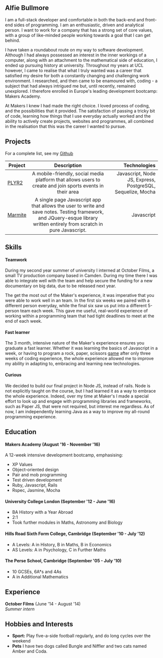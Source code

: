 ## Alfie Bullmore

I am a full-stack developer and comfortable in both the back-end and front-end sides of programming. I am an enthusiastic, driven and analytical person. I want to work for a company that has a strong set of core values, with a group of like-minded people working towards a goal that I can get behind.

I have taken a roundabout route on my way to software development. Although I had always possessed an interest in the inner workings of a computer, along with an attachment to the mathematical side of education, I ended up pursuing history at university. Throughout my years at UCL however, I came to realise that what I truly wanted was a career that satisfied my desire for both a constantly changing and challenging work environment. I researched, and then came to be enamoured with, coding - a subject that had always intrigued me but, until recently, remained unexplored.  I therefore enrolled in Europe's leading development bootcamp: Makers Academy.

At Makers I knew I had made the right choice. I loved process of coding, and the possibilities that it provided. The satisfaction of passing a tricky bit of code, learning how things that I use everyday actually worked and the ability to actively create projects, websites and programmes, all combined in the realisation that this was the career I wanted to pursue.



## Projects

For a complete list, see my [Github](https://github.com/alfie-ab)

| Project        | Description           | Technologies  |
| ------------- |:-------------:| -----:|
| [PLYR2](https://github.com/peter-miklos/plyr2)      | A mobile-friendly, social media platform that allows users to create and join sports events in their area | Javascript, Node JS, Express, PostgreSQL, Sequelize, Mocha |
| [Marmite](https://github.com/alfie-ab/marmite_project)      | A single page Javascript app that allows the user to write and save notes. Testing framework, and JQuery-esque library written entirely from scratch in pure Javascript.       |   Javascript |


## Skills

#### Teamwork

During my second year summer of university I interned at October Films, a small TV production company based in Camden. During my time there I was able to integrate well with the team and help secure the funding for a new documentary on big data, due to be released next year.

The get the most out of the Maker's experience, it was imperative that you were able to work well in an team. In the first six weeks we paired with a different person everyday, while the final six saw us put into a different 5-person team each week. This gave me useful, real-world experience of working within a programming team that had tight deadlines to meet at the end of each week.

#### Fast learner

The 3 month, intensive nature of the Maker's experience ensures you graduate a fast learner. Whether it was learning the basics of Javascript in a week, or having to program a rock, paper, scissors [game](https://github.com/alfie-ab/rps-challenge) after only three weeks of coding experience, the whole experience allowed me to improve my ability in adapting to, embracing and learning new technologies.

#### Curious

We decided to build our final project in Node JS, instead of rails. Node is not explicitly taught on the course, but I had learned it as a way to embrace the whole experience. Indeed, over my time at Maker's I made a special effort to look up and engage with programming libraries and frameworks, such as Paper JS, that were not required, but interest me regardless. As of now, I am independently learning Java as a way to improve my all-round programming experience.

## Education

#### Makers Academy (August '16 - November '16)

A 12-week intensive development bootcamp, emphasising:

- XP Values
- Object-oriented design
- Pair and mob programming
- Test driven development
- Ruby, Javascript, Rails
- Rspec, Jasmine, Mocha

#### University College London (September '12 - June '16)

- BA History with a Year Abroad
- 2:1
- Took further modules in Maths, Astronomy and Biology

#### Hills Road Sixth Form College, Cambridge (September '10 - July '12)

- A Levels: A in History, B in Maths, B in Economics
- AS Levels: A in Psychology, C in Further Maths


#### The Perse School, Cambridge (September '05 - July '10)

- 10 GCSEs, 6A*s and 4As
- A in Additional Mathematics

## Experience

**October Films** (June '14 - August '14)    
*Summer intern*  

## Hobbies and Interests

- **Sport:** Play five-a-side football regularly, and do long cycles over the weekend
- **Pets** I have two dogs called Bungle and Niffler and two cats named Amber and Coda.
